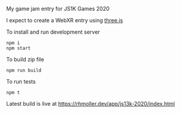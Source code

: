 My game jam entry for JS1K Games 2020

I expect to create a WebXR entry using [three.js](https://threejs.org)

To install and run development server

    npm i
    npm start

To build zip file

    npm run build

To run tests

    npm t

Latest build is live at https://rhmoller.dev/app/js13k-2020/index.html
